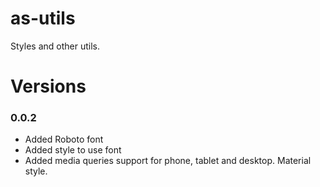 # as-utils
Styles and other utils.

# Versions

### 0.0.2
+ Added Roboto font
+ Added style to use font
+ Added media queries support for phone, tablet and desktop. Material style.
